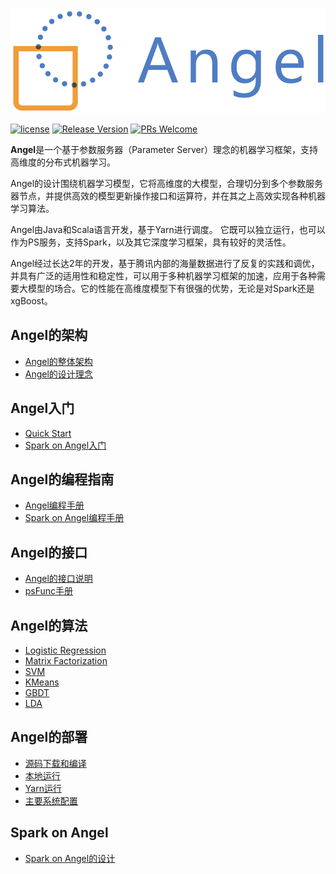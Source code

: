![](assets/angel_logo.png)


[![license](http://img.shields.io/badge/license-BSD3-brightgreen.svg?style=flat)](https://github.com/tencent/angel/blob/master/LICENSE)
[![Release Version](https://img.shields.io/badge/release-1.0.0-red.svg)](https://github.com/tencent/angel/releases) 
[![PRs Welcome](https://img.shields.io/badge/PRs-welcome-brightgreen.svg)](https://github.com/tencent/angel/pulls)


**Angel**是一个基于参数服务器（Parameter Server）理念的机器学习框架，支持高维度的分布式机器学习。

Angel的设计围绕机器学习模型，它将高维度的大模型，合理切分到多个参数服务器节点，并提供高效的模型更新操作接口和运算符，并在其之上高效实现各种机器学习算法。

Angel由Java和Scala语言开发，基于Yarn进行调度。 它既可以独立运行，也可以作为PS服务，支持Spark，以及其它深度学习框架，具有较好的灵活性。

Angel经过长达2年的开发，基于腾讯内部的海量数据进行了反复的实践和调优，并具有广泛的适用性和稳定性，可以用于多种机器学习框架的加速，应用于各种需要大模型的场合。它的性能在高维度模型下有很强的优势，无论是对Spark还是xgBoost。


## Angel的架构

* [Angel的整体架构](./docs/design/architecture.md)
* [Angel的设计理念](./docs/design/design.md)

## Angel入门
* [Quick Start]()
* [Spark on Angel入门](./docs/tutorials/spark_on_angel_quick_start.md)


## Angel的编程指南

* [Angel编程手册](./docs/programmers_guide/angel_programing_guide.md)
* [Spark on Angel编程手册](./docs/programmers_guide/spark_on_angel_programing_guide.md)

## Angel的接口

* [Angel的接口说明](./docs/apis/interface_api.md)
* [psFunc手册](./docs/design/pof_develop.md)

## Angel的算法

* [Logistic Regression](./docs/algo/lr_on_angel.md)
* [Matrix Factorization](./docs/algo/mf_on_angel.md)
* [SVM](./docs/algo/svm_on_angel.md)
* [KMeans](./docs/algo/kmeans_on_angel.md)
* [GBDT](./docs/algo/gbdt_on_angel.md)
* [LDA](./docs/algo/lda_on_angel.md)

## Angel的部署

* [源码下载和编译](./docs/deploy/source_compile.md)
* [本地运行](./docs/deploy/local_run.md)
* [Yarn运行](./docs/deploy/run_on_yarn.md)
* [主要系统配置](./docs/deploy/config_details.md)


## Spark on Angel

* [Spark on Angel的设计](./docs/design/spark_on_angel.md)
